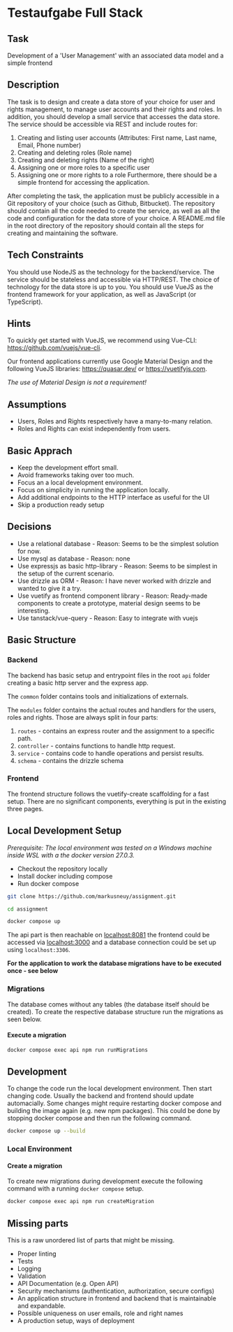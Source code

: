 # Testaufgabe Full Stack

## Task

Development of a 'User Management' with an associated data model and a simple frontend

## Description

The task is to design and create a data store of your choice for user and rights management, to manage user accounts and their rights and roles. In addition, you should develop a small service that accesses the data store. The service should be accessible via REST and include routes for:

1. Creating and listing user accounts (Attributes: First name, Last name, Email, Phone number)
2. Creating and deleting roles (Role name)
3. Creating and deleting rights (Name of the right)
4. Assigning one or more roles to a specific user
5. Assigning one or more rights to a role Furthermore, there should be a simple frontend for accessing the application.

After completing the task, the application must be publicly accessible in a Git repository of your choice (such as Github, Bitbucket). The repository should contain all the code needed to create the service, as well as all the code and configuration for the data store of your choice. A README.md file in the root directory of the repository should contain all the steps for creating and maintaining the software.

## Tech Constraints

You should use NodeJS as the technology for the backend/service.
The service should be stateless and accessible via HTTP/REST.
The choice of technology for the data store is up to you.
You should use VueJS as the frontend framework for your application, as well as JavaScript (or TypeScript).

## Hints

To quickly get started with VueJS, we recommend using Vue-CLI: https://github.com/vuejs/vue-cli.

Our frontend applications currently use Google Material Design and the following VueJS libraries: https://quasar.dev/ or https://vuetifyjs.com.

_The use of Material Design is not a requirement!_

## Assumptions

- Users, Roles and Rights respectively have a many-to-many relation.
- Roles and Rights can exist independently from users.

## Basic Apprach

- Keep the development effort small.
- Avoid frameworks taking over too much.
- Focus an a local development environment.
- Focus on simplicity in running the application locally.
- Add additional endpoints to the HTTP interface as useful for the UI
- Skip a production ready setup

## Decisions

- Use a relational database - Reason: Seems to be the simplest solution for now.
- Use mysql as database - Reason: none
- Use expressjs as basic http-library - Reason: Seems to be simplest in the setup of the current scenario.
- Use drizzle as ORM - Reason: I have never worked with drizzle and wanted to give it a try.
- Use vuetify as frontend component library - Reason: Ready-made components to create a prototype, material design seems to be interesting.
- Use tanstack/vue-query - Reason: Easy to integrate with vuejs

## Basic Structure

### Backend

The backend has basic setup and entrypoint files in the root `api` folder creating a basic http server and the express app.

The `common` folder contains tools and initializations of externals.

The `modules` folder contains the actual routes and handlers for the users, roles and rights. Those are always split in four parts:

1. `routes` - contains an express router and the assignment to a specific path.
2. `controller` - contains functions to handle http request.
3. `service` - contains code to handle operations and persist results.
4. `schema` - contains the drizzle schema

### Frontend

The frontend structure follows the vuetify-create scaffolding for a fast setup.
There are no significant components, everything is put in the existing three pages.

## Local Development Setup

_Prerequisite: The local environment was tested on a Windows machine inside WSL with a the docker version 27.0.3._

- Checkout the repository locally
- Install docker including compose
- Run docker compose

```bash
git clone https://github.com/markusneuy/assignment.git

cd assignment

docker compose up
```

The api part is then reachable on [localhost:8081](http://localhost:8081) the frontend could be accessed via [localhost:3000](http://localhost:3000) and a database connection could be set up using `localhost:3306`.

**For the application to work the database migrations have to be executed once - see below**

### Migrations

The database comes without any tables (the database itself should be created).
To create the respective database structure run the migrations as seen below.

#### Execute a migration

```bash
docker compose exec api npm run runMigrations
```

## Development

To change the code run the local development environment. Then start changing code. Usually the backend and frontend should update automacially. Some changes might require restarting docker compose and building the image again (e.g. new npm packages). This could be done by stopping docker compose and then run the following command.

```bash
docker compose up --build
```

### Local Environment

#### Create a migration

To create new migrations during development execute the following command with a running `docker compose` setup.

```bash
docker compose exec api npm run createMigration
```

## Missing parts

This is a raw unordered list of parts that might be missing.

- Proper linting
- Tests
- Logging
- Validation
- API Documentation (e.g. Open API)
- Security mechanisms (authentication, authorization, secure configs)
- An application structure in frontend and backend that is maintainable and expandable.
- Possible uniqueness on user emails, role and right names
- A production setup, ways of deployment
